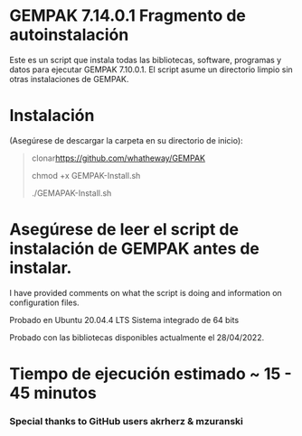 # GEMPAK 7.14.0.1 Fragmento de autoinstalación

Este es un script que instala todas las bibliotecas, software, programas y datos para ejecutar GEMPAK 7.10.0.1. El script asume un directorio limpio sin otras instalaciones de GEMPAK.

# Instalación

(Asegúrese de descargar la carpeta en su directorio de inicio):

> clonar<https://github.com/whatheway/GEMPAK>
>
> chmod +x GEMPAK-Install.sh
>
> ./GEMAPAK-Install.sh

# Asegúrese de leer el script de instalación de GEMPAK antes de instalar.

I have provided comments on what the script is doing and information on configuration files.

Probado en Ubuntu 20.04.4 LTS
Sistema integrado de 64 bits

Probado con las bibliotecas disponibles actualmente el 28/04/2022.

# Tiempo de ejecución estimado ~ 15 - 45 minutos

### Special thanks to  GitHub users akrherz & mzuranski
